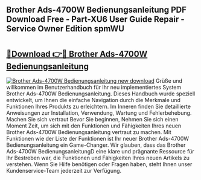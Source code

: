 ## Brother Ads-4700W Bedienungsanleitung PDF Download Free - Part-XU6 User Guide Repair - Service Owner Edition spmWU

# <h2><a href="http://df34c8t.blite.top/?on=Brother+Ads-4700W+Bedienungsanleitung">🔗Download 👉🔴 Brother Ads-4700W Bedienungsanleitung</a></h2>

[![Brother Ads-4700W Bedienungsanleitung new download](https://i.imgur.com/lujVjoI.png)](http://df34c8t.blite.top/?on=Brother+Ads-4700W+Bedienungsanleitung)
Grüße und willkommen im Benutzerhandbuch für Ihr neu implementiertes System Brother Ads-4700W Bedienungsanleitung. Dieses Handbuch wurde speziell entwickelt, um Ihnen die einfache Navigation durch die Merkmale und Funktionen Ihres Produkts zu erleichtern. Im Inneren finden Sie detaillierte Anweisungen zur Installation, Verwendung, Wartung und Fehlerbehebung. Machen Sie sich vertraut Bevor Sie beginnen, Nehmen Sie sich einen Moment Zeit, um sich mit den Funktionen und Fähigkeiten Ihres neuen Brother Ads-4700W Bedienungsanleitung vertraut zu machen. Mit Funktionen wie der Liste der Funktionen ist Ihr neuer Brother Ads-4700W Bedienungsanleitung ein Game-Changer. Wir glauben, dass das Brother Ads-4700W BedienungsanleitungD eine klare und prägnante Ressource für Ihr Bestreben war, die Funktionen und Fähigkeiten Ihres neuen Artikels zu verstehen. Wenn Sie Hilfe benötigen oder Fragen haben, steht Ihnen unser Kundenservice-Team jederzeit zur Verfügung.
